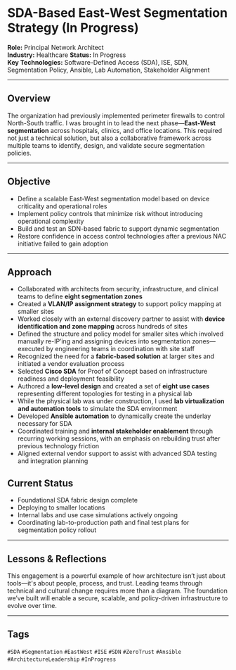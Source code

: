 # SDA-Based East-West Segmentation Strategy (In Progress)

**Role:** Principal Network Architect  
**Industry:** Healthcare
**Status:** In Progress  
**Key Technologies:** Software-Defined Access (SDA), ISE, SDN, Segmentation Policy, Ansible, Lab Automation, Stakeholder Alignment

---

## Overview

The organization had previously implemented perimeter firewalls to control North-South traffic. I was brought in to lead the next phase—**East-West segmentation** across hospitals, clinics, and office locations. This required not just a technical solution, but also a collaborative framework across multiple teams to identify, design, and validate secure segmentation policies.

---

## Objective

- Define a scalable East-West segmentation model based on device criticality and operational roles  
- Implement policy controls that minimize risk without introducing operational complexity  
- Build and test an SDN-based fabric to support dynamic segmentation  
- Restore confidence in access control technologies after a previous NAC initiative failed to gain adoption

---

## Approach

- Collaborated with architects from security, infrastructure, and clinical teams to define **eight segmentation zones**  
- Created a **VLAN/IP assignment strategy** to support policy mapping at smaller sites  
- Worked closely with an external discovery partner to assist with **device identification and zone mapping** across hundreds of sites  
- Defined the structure and policy model for smaller sites which involved manually re-IP’ing and assigning devices into segmentation zones—executed by engineering teams in coordination with site staff  
- Recognized the need for a **fabric-based solution** at larger sites and initiated a vendor evaluation process  
- Selected **Cisco SDA** for Proof of Concept based on infrastructure readiness and deployment feasibility  
- Authored a **low-level design** and created a set of **eight use cases** representing different topologies for testing in a physical lab  
- While the physical lab was under construction, I used **lab virtualization and automation tools** to simulate the SDA environment  
- Developed **Ansible automation** to dynamically create the underlay necessary for SDA  
- Coordinated training and **internal stakeholder enablement** through recurring working sessions, with an emphasis on rebuilding trust after previous technology friction  
- Aligned external vendor support to assist with advanced SDA testing and integration planning


## Current Status

- Foundational SDA fabric design complete  
- Deploying to smaller locations
- Internal labs and use case simulations actively ongoing  
- Coordinating lab-to-production path and final test plans for segmentation policy rollout

---

## Lessons & Reflections

This engagement is a powerful example of how architecture isn’t just about tools—it's about people, process, and trust. Leading teams through technical and cultural change requires more than a diagram. The foundation we’ve built will enable a secure, scalable, and policy-driven infrastructure to evolve over time.

---

## Tags

`#SDA` `#Segmentation` `#EastWest` `#ISE` `#SDN` `#ZeroTrust` `#Ansible` `#ArchitectureLeadership` `#InProgress`
